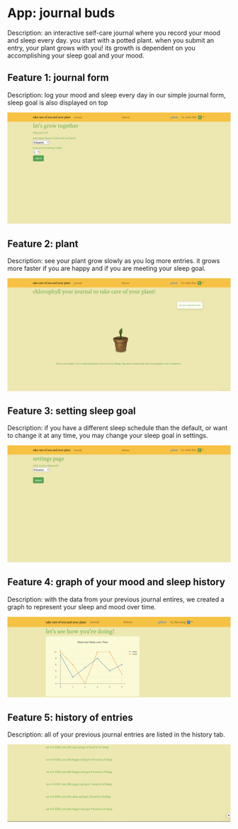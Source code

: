 # App: journal buds

Description: an interactive self-care journal where you record your mood and sleep every day. you start with a potted plant. when you submit an entry, your plant grows with you! its growth is dependent on you accomplishing your sleep goal and your mood.

## Feature 1: journal form

Description: log your mood and sleep every day in our simple journal form, sleep goal is also displayed on top

![journal_form.png](/journal_form.png)

## Feature 2: plant

Description: see your plant grow slowly as you log more entries. it grows more faster if you are happy and if you are meeting your sleep goal.

![plant.png](/plant.png)

## Feature 3: setting sleep goal

Description: if you have a different sleep schedule than the default, or want to change it at any time, you may change your sleep goal in settings.

![settings.png](/settings.png)

## Feature 4: graph of your mood and sleep history

Description: with the data from your previous journal entires, we created a graph to represent your sleep and mood over time.

![care-graph.png](/care-graph.png)

## Feature 5: history of entries

Description: all of your previous journal entries are listed in the history tab.

![care-history.png](/care-history.png)
